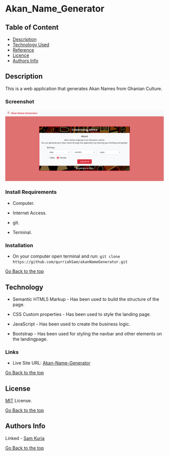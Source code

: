 # Akan_Name_Generator

## Table of Content

- [Description](#description)
- [Technology Used](#technology-used)
- [Reference](#reference)
- [Licence](#licence)
- [Authors Info](#author-Info)

## Description

This is a web application that generates Akan Names from Ghanian Culture.

### Screenshot

![Website screenshot](./assets/Screenshot.png)

### Install Requirements

- Computer.

- Internet Access.

- git.

- Terminal.

### Installation

- On your computer open terminal and run:
  `git clone https://github.com/qurriahSam/akanNameGenerator.git`

[Go Back to the top](#Akan_Name_Generator)

## Technology

- Semantic HTML5 Markup - Has been used to build the structure of the page.

- CSS Custom properties - Has been used to style the landing page.

- JavaScript - Has been used to create the business logic.

- Bootstrap - Has been used for styling the navbar and other elements on the landingpage.

### Links

- Live Site URL: [Akan-Name-Generator](https://qurriahsam.github.io/akanNameGenerator/)

[Go Back to the top](#Akan_Name_Generator)

## License

[MIT](./LICENSE) License.

[Go Back to the top](#Akan_Name_Generator)

## Authors Info

Linked - [Sam Kuria](https://www.linkedin.com/in/sam-kuria-0904b01a1)

[Go Back to the top](#Akan_Name_Generator)
